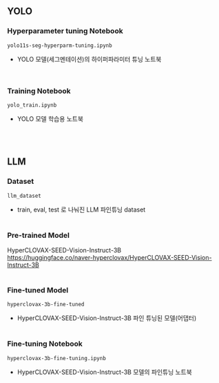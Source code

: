 
## YOLO
### Hyperparameter tuning Notebook
`yolo11s-seg-hyperparm-tuning.ipynb`
- YOLO 모델(세그멘테이션)의 하이퍼파라미터 튜닝 노트북
</br>

### Training Notebook
`yolo_train.ipynb`
- YOLO 모델 학습용 노트북

</br></br>


## LLM
### Dataset
`llm_dataset`
- train, eval, test 로 나눠진 LLM 파인튜닝 dataset
</br></br>

### Pre-trained Model
HyperCLOVAX-SEED-Vision-Instruct-3B</br>
https://huggingface.co/naver-hyperclovax/HyperCLOVAX-SEED-Vision-Instruct-3B
</br></br>

### Fine-tuned Model
`hyperclovax-3b-fine-tuned`
- HyperCLOVAX-SEED-Vision-Instruct-3B 파인 튜닝된 모델(어댑터)
</br></br>

### Fine-tuning Notebook
`hyperclovax-3b-fine-tuning.ipynb`
- HyperCLOVAX-SEED-Vision-Instruct-3B 모델의 파인튜닝 노트북  

